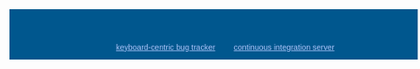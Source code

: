 ﻿<div style="background: #00578e url('http://www.jetbrains.com/img/banners/Codebetter.png') no-repeat 0 50%; margin:0;padding:0;text-decoration:none;text-indent:0;letter-spacing:-0.001em; width:728px; height:90px">
<a href="http://www.jetbrains.com/youtrack" title="YouTrack by JetBrains" style="margin: 60px 0 0 190px;padding: 0; float: left;font-size: 14px; background-image:none;border:0;color: #acc4f9; font-family: trebuchet ms,arial,sans-serif;font-weight: normal;text-align:left;">keyboard-centric bug tracker</a>
<a href="http://www.jetbrains.com/teamcity" title="TeamCity by JetBrains" style="margin:0 0 0 400px;padding:60px 0 2px 0;font-size:14px; background-image:none;border:0;display:block; color: #acc4f9; font-family: trebuchet ms,arial,sans-serif;font-weight: normal;text-align:left;">continuous integration server</a>
</div>